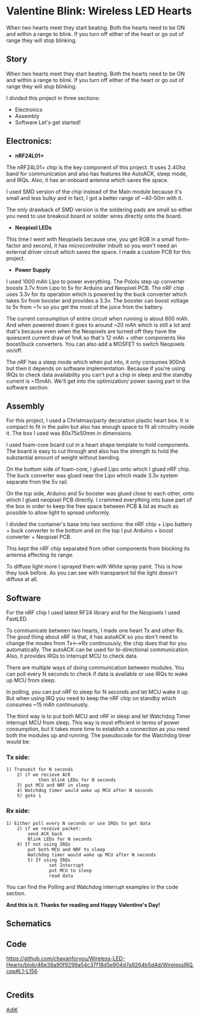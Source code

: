 # Valentine Blink: Wireless LED Hearts
When two hearts meet they start beating. Both the hearts need to be ON and within a range to blink. If you turn off either of the heart or go out of range they will stop blinking.

## Story
When two hearts meet they start beating. Both the hearts need to be ON and within a range to blink. If you turn off either of the heart or go out of range they will stop blinking.

I divided this project in three sections:

- Electronics
- Assembly
- Software
Let's get started!

## Electronics:
- __nRF24L01+__

The nRF24L01+ chip is the key component of this project. It uses 2.4Ghz band for communication and also has features like AutoACK, sleep mode, and IRQs. Also, it has an onboard antenna which saves the space.

I used SMD version of the chip instead of the Main module because it's small and less bulky and in fact, I got a better range of ~40-50m with it.

The only drawback of SMD version is the soldering pads are small so either you need to use breakout board or solder wires directly onto the board.

- __Neopixel LEDs__

This time I went with Neopixels because one, you get RGB in a small form-factor and second, it has microcontroller inbuilt so you won't need an external driver circuit which saves the space. I made a custom PCB for this project.

- __Power Supply__

I used 1000 mAh Lipo to power everything. The Pololu step up converter boosts 3.7v from Lipo to 5v for Arduino and Neopixel PCB. The nRF chip uses 3.3v for its operation which is powered by the buck converter which takes 5v from booster and provides a 3.3v. The booster can boost voltage to 5v from ~1v so you get the most of the juice from the battery.

The current consumption of entire circuit when running is about 800 mAh. And when powered down it goes to around ~20 mAh which is still a lot and that's because even when the Neopixels are turned off they have the quiescent current draw of 1mA so that's 12 mAh + other components like boost/buck converters. You can also add a MOSFET to switch Neopixels on/off.

The nRF has a sleep mode which when put into, it only consumes 900nA but then it depends on software implementation. Because if you're using IRQs to check data availability you can't put a chip in sleep and the standby current is ~15mAh. We'll get into the optimization/ power saving part in the software section.

## Assembly
For this project, I used a Christmas/party decoration plastic heart box. It is compact to fit in the palm but also has enough space to fit all circuitry inside it. The box I used was 80x75x50mm in dimensions.

I used foam-core board cut in a heart shape template to hold components. The board is easy to cut through and also has the strength to hold the substantial amount of weight without bending.

On the bottom side of foam-core, I glued Lipo onto which I glued nRF chip. The buck converter was glued near the Lipo which made 3.3v system separate from the 5v rail.

On the top side, Arduino and 5v booster was glued close to each other, onto which I glued neopixel PCB directly. I crammed everything into base part of the box in order to keep the free space between PCB & lid as much as possible to allow light to spread uniformly.

I divided the container's base into two sections: the nRF chip + Lipo battery + buck converter in the bottom and on the top I put Arduino + boost converter + Neopixel PCB.

This kept the nRF chip separated from other components from blocking its antenna affecting its range.

To diffuse light more I sprayed them with White spray paint. This is how they look before. As you can see with transparent lid the light doesn't diffuse at all.

## Software
For the nRF chip I used latest RF24 library and for the Neopixels I used FastLED.

To communicate between two hearts, I made one heart Tx and other Rx. The good thing about nRF is that, it has autoACK so you don't need to change the modes from Tx<-->Rx continuously, the chip does that for you automatically. The autoACK can be used for bi-directional communication. Also, it provides IRQs to interrupt MCU to check data.

There are multiple ways of doing communication between modules. You can poll every N seconds to check if data is available or use IRQs to wake up MCU from sleep.

In polling, you can put nRF to sleep for N seconds and let MCU wake it up. But when using IRQ you need to keep the nRF chip on standby which consumes ~15 mAh continuously.

The third way is to put both MCU and nRF in sleep and let Watchdog Timer interrupt MCU from sleep. This way is most efficient in terms of power consumption, but it takes more time to establish a connection as you need both the modules up and running. The pseudocode for the Watchdog timer would be:

### Tx side:

```
1) Transmit for N seconds
	2) if we recieve ACK
			then blink LEDs for N seconds
	3) put MCU and NRF in sleep
	4) Watchdog timer would wake up MCU after N seconds
	5) goto 1
```

### Rx side:

```
1) Either poll every N seconds or use IRQs to get data
	2) if we receive packet:
		send ACK back
		Blink LEDs for N seconds
	4) If not using IRQs
		put both MCU and NRF to sleep
		Watchdog timer would wake up MCU after N seconds
        5) If using IRQs
                set Interrupt
                put MCU to sleep
                read data
```

You can find the Polling and Watchdog interrupt examples in the code section.

**And this is it. Thanks for reading and Happy Valentine's Day!**

## Schematics

## Code

https://github.com/chayanforyou/Wireless-LED-Hearts/blob/46e38a90f9299a54c37f18d5e904d7a9264b5d4d/WirelessIRQ.cpp#L1-L156

```python:WirelessIRQ.cpp

```

## Credits
[AdiK](https://www.hackster.io/AdiK0)

